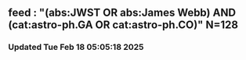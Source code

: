 ## feed : "(abs:JWST OR abs:James Webb) AND (cat:astro-ph.GA OR cat:astro-ph.CO)" N=128
### Updated Tue Feb 18 05:05:18 2025

